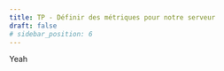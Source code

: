 ```yaml
---
title: TP - Définir des métriques pour notre serveur
draft: false
# sidebar_position: 6
---
```


Yeah
